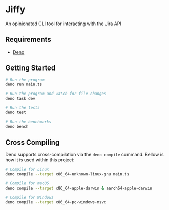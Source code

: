 # Jiffy

An opinionated CLI tool for interacting with the Jira API

## Requirements

- [Deno](https://deno.com/)

## Getting Started

```zsh
# Run the program
deno run main.ts

# Run the program and watch for file changes
deno task dev

# Run the tests
deno test

# Run the benchmarks
deno bench
```

## Cross Compiling

Deno supports cross-compilation via the `deno compile` command. Bellow is how it is used within this project:

```zsh
# Compile for Linux
deno compile --target x86_64-unknown-linux-gnu main.ts

# Compile for macOS
deno compile --target x86_64-apple-darwin & aarch64-apple-darwin

# Compile for Windows
deno compile --target x86_64-pc-windows-msvc
```
